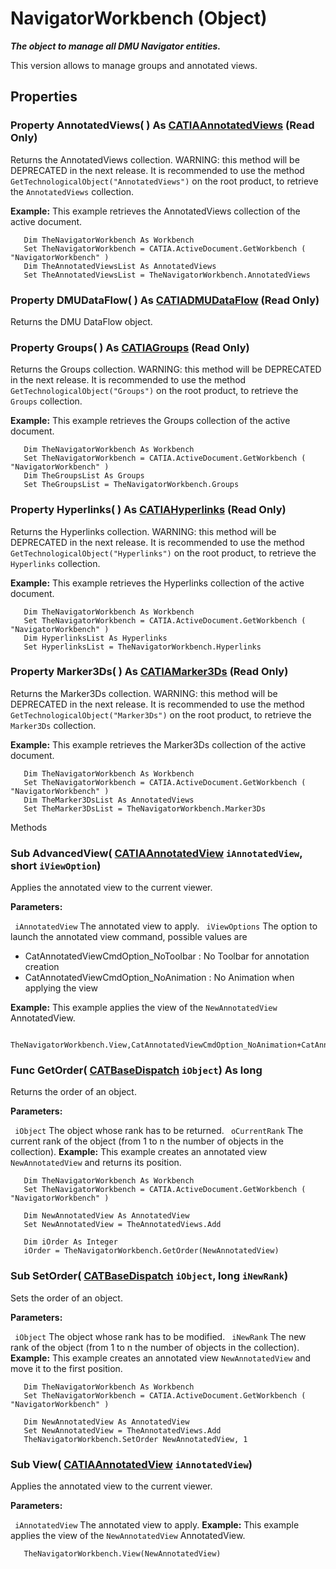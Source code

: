 # NavigatorWorkbench (Object)

**_The object to manage all DMU Navigator entities._**

This version allows to manage groups and annotated views.

## Properties

### Property **AnnotatedViews**( ) As [CATIAAnnotatedViews](../NavigatorInterfaces/interface_AnnotatedViews_42578.md) (Read Only)

Returns the AnnotatedViews collection. WARNING: this method will be DEPRECATED in the next release. It is recommended to use the method `GetTechnologicalObject("AnnotatedViews")` on the root product, to retrieve the `AnnotatedViews` collection.

**Example:**      This example retrieves the AnnotatedViews collection of the active document.

```VBScript
   Dim TheNavigatorWorkbench As Workbench
   Set TheNavigatorWorkbench = CATIA.ActiveDocument.GetWorkbench ( "NavigatorWorkbench" )
   Dim TheAnnotatedViewsList As AnnotatedViews
   Set TheAnnotatedViewsList = TheNavigatorWorkbench.AnnotatedViews

```

### Property **DMUDataFlow**( ) As [CATIADMUDataFlow](../NavigatorInterfaces/interface_DMUDataFlow_24296.md) (Read Only)

Returns the DMU DataFlow object.  
### Property **Groups**( ) As [CATIAGroups](../NavigatorInterfaces/interface_Groups_8540.md) (Read Only)

Returns the Groups collection. WARNING: this method will be DEPRECATED in the next release. It is recommended to use the method `GetTechnologicalObject("Groups")` on the root product, to retrieve the `Groups` collection.

**Example:**      This example retrieves the Groups collection of the active document.

```VBScript
   Dim TheNavigatorWorkbench As Workbench
   Set TheNavigatorWorkbench = CATIA.ActiveDocument.GetWorkbench ( "NavigatorWorkbench" )
   Dim TheGroupsList As Groups
   Set TheGroupsList = TheNavigatorWorkbench.Groups

```

### Property **Hyperlinks**( ) As [CATIAHyperlinks](../NavigatorInterfaces/interface_Hyperlinks_22650.md) (Read Only)

Returns the Hyperlinks collection. WARNING: this method will be DEPRECATED in the next release. It is recommended to use the method `GetTechnologicalObject("Hyperlinks")` on the root product, to retrieve the `Hyperlinks` collection.

**Example:**      This example retrieves the Hyperlinks collection of the active document.

```VBScript
   Dim TheNavigatorWorkbench As Workbench
   Set TheNavigatorWorkbench = CATIA.ActiveDocument.GetWorkbench ( "NavigatorWorkbench" )
   Dim HyperlinksList As Hyperlinks
   Set HyperlinksList = TheNavigatorWorkbench.Hyperlinks

```

### Property **Marker3Ds**( ) As [CATIAMarker3Ds](../NavigatorInterfaces/interface_Marker3Ds_15928.md) (Read Only)

Returns the Marker3Ds collection. WARNING: this method will be DEPRECATED in the next release. It is recommended to use the method `GetTechnologicalObject("Marker3Ds")` on the root product, to retrieve the `Marker3Ds` collection.

**Example:**      This example retrieves the Marker3Ds collection of the active document.

```VBScript
   Dim TheNavigatorWorkbench As Workbench
   Set TheNavigatorWorkbench = CATIA.ActiveDocument.GetWorkbench ( "NavigatorWorkbench" )
   Dim TheMarker3DsList As AnnotatedViews
   Set TheMarker3DsList = TheNavigatorWorkbench.Marker3Ds

```

Methods

### Sub **AdvancedView**( [CATIAAnnotatedView](../NavigatorInterfaces/interface_AnnotatedView_36411.md)  `iAnnotatedView`,  short  `iViewOption`)

Applies the annotated view to the current viewer.

**Parameters:**

` iAnnotatedView`      The annotated view to apply.
` iViewOptions`      The option to launch the annotated view command, possible values are

  * CatAnnotatedViewCmdOption_NoToolbar : No Toolbar for annotation creation
  * CatAnnotatedViewCmdOption_NoAnimation : No Animation when applying the view

**Example:**      This example applies the view of the `NewAnnotatedView` AnnotatedView.

```VBScript
   TheNavigatorWorkbench.View,CatAnnotatedViewCmdOption_NoAnimation+CatAnnotatedViewCmdOption_NoToolbar(NewAnnotatedView)

```

### Func **GetOrder**( [CATBaseDispatch](../System/interface_CATBaseDispatch_45333.md)  `iObject`) As long

Returns the order of an object.

**Parameters:**

` iObject`      The object whose rank has to be returned.
` oCurrentRank`      The current rank of the object (from 1 to n the number of objects in the collection).
**Example:**      This example creates an annotated view `NewAnnotatedView` and returns its position.

```VBScript
   Dim TheNavigatorWorkbench As Workbench
   Set TheNavigatorWorkbench = CATIA.ActiveDocument.GetWorkbench ( "NavigatorWorkbench" )

   Dim NewAnnotatedView As AnnotatedView
   Set NewAnnotatedView = TheAnnotatedViews.Add

   Dim iOrder As Integer
   iOrder = TheNavigatorWorkbench.GetOrder(NewAnnotatedView)

```

### Sub **SetOrder**( [CATBaseDispatch](../System/interface_CATBaseDispatch_45333.md)  `iObject`,  long  `iNewRank`)

Sets the order of an object.

**Parameters:**

` iObject`      The object whose rank has to be modified.
` iNewRank`      The new rank of the object (from 1 to n the number of objects in the collection).
**Example:**      This example creates an annotated view `NewAnnotatedView` and move it to the first position.

```VBScript
   Dim TheNavigatorWorkbench As Workbench
   Set TheNavigatorWorkbench = CATIA.ActiveDocument.GetWorkbench ( "NavigatorWorkbench" )

   Dim NewAnnotatedView As AnnotatedView
   Set NewAnnotatedView = TheAnnotatedViews.Add
   TheNavigatorWorkbench.SetOrder NewAnnotatedView, 1

```

### Sub **View**( [CATIAAnnotatedView](../NavigatorInterfaces/interface_AnnotatedView_36411.md)  `iAnnotatedView`)

Applies the annotated view to the current viewer.

**Parameters:**

` iAnnotatedView`      The annotated view to apply.
**Example:**      This example applies the view of the `NewAnnotatedView` AnnotatedView.

```VBScript
   TheNavigatorWorkbench.View(NewAnnotatedView)

```